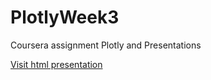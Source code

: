 # PlotlyWeek3
Coursera assignment Plotly and Presentations

 <a href="http://petergeers.github.io/PlotlyWeek3/" target="_blank">Visit html presentation</a> 
